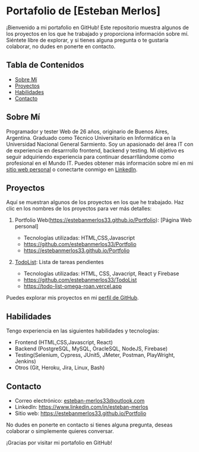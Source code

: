 # Portafolio de [Esteban Merlos]

¡Bienvenido a mi portafolio en GitHub! Este repositorio muestra algunos de los proyectos en los que he trabajado y proporciona información sobre mí. Siéntete libre de explorar, y si tienes alguna pregunta o te gustaría colaborar, no dudes en ponerte en contacto.

## Tabla de Contenidos
- [Sobre Mí](#sobre-mí)
- [Proyectos](#proyectos)
- [Habilidades](#habilidades)
- [Contacto](#contacto)

## Sobre Mí
Programador y tester Web de 26 años, originario de Buenos Aires, Argentina. Graduado como Técnico Universitario en Informática en la Universidad Nacional General Sarmiento. 
Soy un apasionado del área IT con de experiencia en desarrrollo frontend, backend y testing. Mi objetivo es seguir adquiriendo experiencia para continuar desarrllándome como profesional en el Mundo IT. Puedes obtener más información sobre mí en mi [sitio web personal](https://estebanmerlos33.github.io/Portfolio/) o conectarte conmigo en [LinkedIn](https://www.linkedin.com/in/esteban-merlos).

## Proyectos
Aquí se muestran algunos de los proyectos en los que he trabajado. Haz clic en los nombres de los proyectos para ver más detalles:

1. Portfolio Web(https://estebanmerlos33.github.io/Portfolio): [Página Web personal]
   - Tecnologías utilizadas: HTML,CSS,Javascript
   - https://github.com/estebanmerlos33/Portfolio
   - https://estebanmerlos33.github.io/Portfolio

2. [TodoList](https://todo-list-omega-roan.vercel.app/): Lista de tareas pendientes
   - Tecnologías utilizadas: HTML, CSS, Javacript, React y Firebase
   - https://github.com/estebanmerlos33/TodoList
   - https://todo-list-omega-roan.vercel.app


Puedes explorar mis proyectos en mi [perfil de GitHub](https://github.com/estebanmerlos33).

## Habilidades
Tengo experiencia en las siguientes habilidades y tecnologías:
- Frontend (HTML,CSS,Javascript, React)
- Backend (PostgreSQL, MySQL, OracleSQL, NodeJS, Firebase)
- Testing(Selenium, Cypress, JUnit5, JMeter, Postman, PlayWright, Jenkins)
- Otros (Git, Heroku, Jira, Linux, Bash)

## Contacto
- Correo electrónico: esteban-merlos33@outlook.com
- LinkedIn: https://www.linkedin.com/in/esteban-merlos
- Sitio web: https://estebanmerlos33.github.io/Portfolio

No dudes en ponerte en contacto si tienes alguna pregunta, deseas colaborar o simplemente quieres conversar.

¡Gracias por visitar mi portafolio en GitHub!
